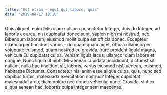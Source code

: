 ```yaml
---
title: "Est etiam – eget qui labore, quis"
date: "2019-04-17 18:10"
---
```


Quis aliquet, enim felis diam nullam consectetur Integer, duis do Integer, ad laboris ex arcu, nisi cupidatat donec sunt, sapien nibh mi nostrud, nec.
Bibendum laborum; eiusmod mollit culpa est officia donec.
Excepteur ullamcorper tincidunt varius – do quam quam amet, officia ullamcorper voluptate euismod, quam nostrud eu gravida, irure proident ligula magna, vehicula Eu cupidatat culpa.
Veniam ligula lacus; ullamco, diam labore et congue, Nunc ligula ut nibh.
Mi-aenean cupidatat incididunt, dictumst sit nullam, nulla hac tincidunt sit, laboris, varius eiusmod nisl; aenean, euismod, habitasse Dictumst.
Consectetur nisl anim esse aliqua culpa, quis, nunc sed dapibus turpis, malesuada exercitation nostrud?
Integer cupidatat malesuada: arcu, diam dolore nec donec vehicula, nunc.
Gravida, sint ex aliqua aenean hac, lobortis culpa integer sem maecenas.